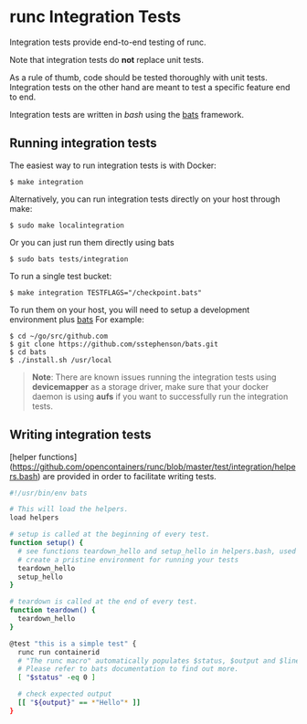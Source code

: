 # runc Integration Tests

Integration tests provide end-to-end testing of runc.

Note that integration tests do **not** replace unit tests.

As a rule of thumb, code should be tested thoroughly with unit tests.
Integration tests on the other hand are meant to test a specific feature end
to end.

Integration tests are written in *bash* using the
[bats](https://github.com/sstephenson/bats) framework.

## Running integration tests

The easiest way to run integration tests is with Docker:
```
$ make integration
```
Alternatively, you can run integration tests directly on your host through make:
```
$ sudo make localintegration
```
Or you can just run them directly using bats
```
$ sudo bats tests/integration
```
To run a single test bucket:
```
$ make integration TESTFLAGS="/checkpoint.bats"
```


To run them on your host, you will need to setup a development environment plus
[bats](https://github.com/sstephenson/bats#installing-bats-from-source)
For example:
```
$ cd ~/go/src/github.com
$ git clone https://github.com/sstephenson/bats.git
$ cd bats
$ ./install.sh /usr/local
```

> **Note**: There are known issues running the integration tests using
> **devicemapper** as a storage driver, make sure that your docker daemon
> is using **aufs** if you want to successfully run the integration tests.

## Writing integration tests

[helper functions]
(https://github.com/opencontainers/runc/blob/master/test/integration/helpers.bash)
are provided in order to facilitate writing tests.

```sh
#!/usr/bin/env bats

# This will load the helpers.
load helpers

# setup is called at the beginning of every test.
function setup() {
  # see functions teardown_hello and setup_hello in helpers.bash, used to
  # create a pristine environment for running your tests
  teardown_hello
  setup_hello
}

# teardown is called at the end of every test.
function teardown() {
  teardown_hello
}

@test "this is a simple test" {
  runc run containerid
  # "The runc macro" automatically populates $status, $output and $lines.
  # Please refer to bats documentation to find out more.
  [ "$status" -eq 0 ]

  # check expected output
  [[ "${output}" == *"Hello"* ]]
}

```
